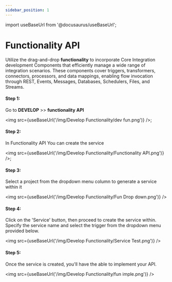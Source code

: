 ```yaml
---
sidebar_position: 1
---
```


import useBaseUrl from '@docusaurus/useBaseUrl';

# Functionality API

Utilize the drag-and-drop **functionality** to incorporate Core Integration development Components that efficiently manage a wide range of integration scenarios. These components cover triggers, transformers, connectors, processors, and data mappings, enabling flow invocation through REST, Events, Messages, Databases, Schedulers, Files, and Streams.


#### Step 1: 

Go to **DEVELOP** >> **functionality API** 

<img src={useBaseUrl('/img/Develop Functionality/dev fun.png')} />;

#### Step 2: 

In Functionality API You can create the service

<img src={useBaseUrl('/img/Develop Functionality/Functionality API.png')} />;

#### Step 3: 

Select a project from the dropdown menu column to generate a service within it

<img src={useBaseUrl('/img/Develop Functionality/Fun Drop down.png')} />

#### Step 4:

Click on the 'Service' button, then proceed to create the service within. Specify the service name and select the trigger from the dropdown menu provided below.

<img src={useBaseUrl('/img/Develop Functionality/Service Test.png')} />

#### Step 5:

Once the service is created, you'll have the able to implement your API.

<img src={useBaseUrl('/img/Develop Functionality/fun imple.png')} />




